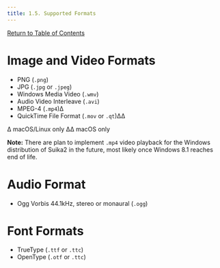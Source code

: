```yaml
---
title: 1.5. Supported Formats
---
```


[Return to Table of Contents](home)

# Image and Video Formats

* PNG (`.png`)
* JPG (`.jpg` or `.jpeg`)
* Windows Media Video (`.wmv`)
* Audio Video Interleave (`.avi`)
* MPEG-4 (`.mp4`)∆
* QuickTime File Format (`.mov` or `.qt`)∆∆

∆ macOS/Linux only
∆∆ macOS only

**Note:** There are plan to implement `.mp4` video playback for the Windows distribution of Suika2 in the future, most likely once Windows 8.1 reaches end of life.

# Audio Format

* Ogg Vorbis 44.1kHz, stereo or monaural (`.ogg`)

# Font Formats

* TrueType (`.ttf` or `.ttc`)
* OpenType (`.otf` or `.ttc`)
